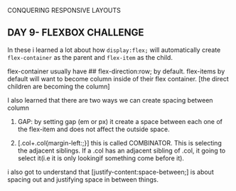 CONQUERING RESPONSIVE LAYOUTS 
## DAY 9- FLEXBOX CHALLENGE

In these i learned a lot about how `display:flex;` will automatically create `flex-container` as the parent and `flex-item` as the child. 

flex-container usually have ## flex-direction:row; by default.
flex-items by default will want to become column inside of their flex container. [the direct children are becoming the column]

I also learned that there are two ways we can create spacing between column
1. GAP: by setting gap (em or px) it create a space between each one of the flex-item and does not affect the outside space.

2. [.col+.col{margin-left:;}] this is called COMBINATOR. This is selecting the adjacent siblings. If a .col has an adjacent sibling of .col, it going to select it(i.e it is only lookingif something come before it).

i also got to understand that [justify-content:space-between;] is about spacing out and justifying space in between things. 